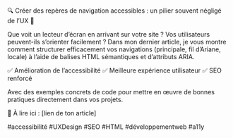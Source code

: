 🔍 Créer des repères de navigation accessibles : un pilier souvent négligé de l’UX 🧭

Que voit un lecteur d’écran en arrivant sur votre site ?
Vos utilisateurs peuvent-ils s’orienter facilement ?
Dans mon dernier article, je vous montre comment structurer efficacement vos navigations (principale, fil d’Ariane, locale) à l’aide de balises HTML sémantiques et d’attributs ARIA.

✅ Amélioration de l’accessibilité
✅ Meilleure expérience utilisateur
✅ SEO renforcé

Avec des exemples concrets de code pour mettre en œuvre de bonnes pratiques directement dans vos projets.

📖 À lire ici : [lien de ton article]

#accessibilité #UXDesign #SEO #HTML #développementweb #a11y

